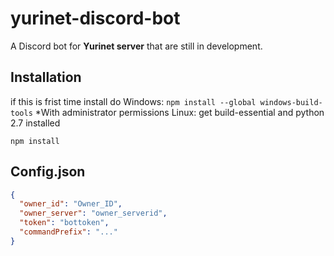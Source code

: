 # yurinet-discord-bot
A Discord bot for **Yurinet server** that are still in development.
## Installation
if this is frist time install do 
Windows: ```npm install --global windows-build-tools``` *With administrator permissions
Linux: get build-essential and python 2.7 installed

```npm install ```
## Config.json
```json
{
  "owner_id": "Owner_ID",
  "owner_server": "owner_serverid",
  "token": "bottoken",
  "commandPrefix": "..."
}
```
